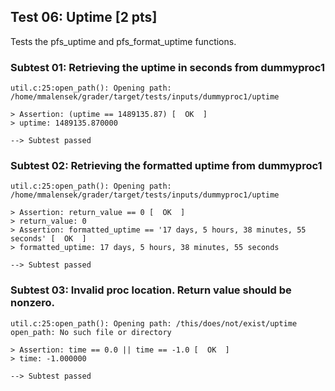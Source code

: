 ## Test 06: Uptime [2 pts]

Tests the pfs_uptime and pfs_format_uptime functions.

### Subtest 01: Retrieving the uptime in seconds from dummyproc1
```
util.c:25:open_path(): Opening path: /home/mmalensek/grader/target/tests/inputs/dummyproc1/uptime

> Assertion: (uptime == 1489135.87) [  OK  ]
> uptime: 1489135.870000

--> Subtest passed
```

### Subtest 02: Retrieving the formatted uptime from dummyproc1
```
util.c:25:open_path(): Opening path: /home/mmalensek/grader/target/tests/inputs/dummyproc1/uptime

> Assertion: return_value == 0 [  OK  ]
> return_value: 0
> Assertion: formatted_uptime == '17 days, 5 hours, 38 minutes, 55 seconds' [  OK  ]
> formatted_uptime: 17 days, 5 hours, 38 minutes, 55 seconds

--> Subtest passed
```

### Subtest 03: Invalid proc location. Return value should be nonzero.
```
util.c:25:open_path(): Opening path: /this/does/not/exist/uptime
open_path: No such file or directory

> Assertion: time == 0.0 || time == -1.0 [  OK  ]
> time: -1.000000

--> Subtest passed
```

